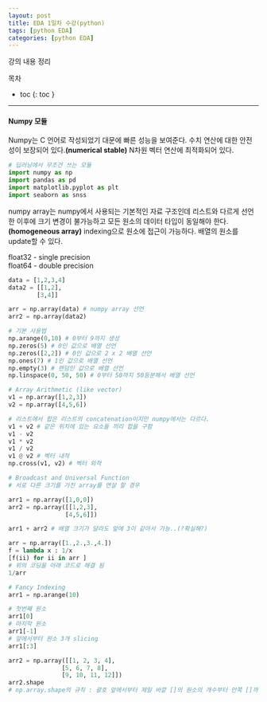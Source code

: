 ```yaml
---
layout: post
title: EDA 1일차 수강(python)
tags: [python EDA]
categories: [python EDA]
---
```

강의 내용 정리

목차
- toc
{: toc }

----
#### Numpy 모듈

Numpy는 C 언어로 작성되었기 대문에 빠른 성능을 보여준다. 수치 연산에 대한 안전성이 보장되어 있다.**(numerical stable)** N차원 벡터 연산에 최적화되어 있다.  

```python
# 딥러닝에서 무조건 쓰는 모듈
import numpy as np
import pandas as pd
import matplotlib.pyplot as plt
import seaborn as snss
```

numpy array는 numpy에서 사용되는 기본적인 자료 구조인데 리스트와 다르게 선언한 이후에 크기 변경이 불가능하고 모든 원소의 데이터 타입이 동일해야 한다.**(homogeneous array)** indexing으로 원소에 접근이 가능하다. 배열의 원소를 update할 수 있다.  

float32 - single precision  
float64 - double precision  

```python
data = [1,2,3,4]
data2 = [[1,2],
        [3,4]]

arr = np.array(data) # numpy array 선언
arr2 = np.array(data2)

# 기본 사용법
np.arange(0,10) # 0부터 9까지 생성
np.zeros(5) # 0인 값으로 배열 선언
np.zeros([2,2]) # 0인 값으로 2 x 2 배열 선언
np.ones(7) # 1인 값으로 배열 선언
np.empty(3) # 랜덤인 값으로 배열 선언
np.linspace(0, 50, 50) # 0부터 50까지 50등분해서 배열 선언

# Array Arithmetic (like vector)
v1 = np.array([1,2,3])
v2 = np.array([4,5,6])

# 리스트에서 합은 리스트의 concatenation이지만 numpy에서는 다르다.
v1 + v2 # 같은 위치에 있는 요소들 끼리 합을 구함
v1 - v2
v1 * v2
v1 / v2
v1 @ v2 # 벡터 내적
np.cross(v1, v2) # 벡터 외적

# Broadcast and Universal Function
# 서로 다른 크기를 가진 array를 연살 할 경우

arr1 = np.array([1,0,0])
arr2 = np.array([[1,2,3],
                [4,5,6]])

arr1 + arr2 # 배열 크기가 달라도 앞에 3이 같아서 가능..(?확실해?)

arr = np.array([1.,2.,3.,4.])
f = lambda x : 1/x
[f(ii) for ii in arr ]
# 위의 코딩을 아래 코드로 해결 됨
1/arr

# Fancy Indexing
arr1 = np.arange(10)

# 첫번째 원소
arr1[0]
# 마지막 원소
arr1[-1]
# 앞에서부터 원소 3개 slicing
arr1[:3]

arr2 = np.array([[1, 2, 3, 4],
               [5, 6, 7, 8],
               [9, 10, 11, 12]])
arr2.shape
# np.array.shape의 규칙 : 괄호 앞에서부터 제일 바깥 []의 원소의 개수부터 안쪽 []까지 차례대로 적는다.        

```


